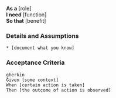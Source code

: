 **As a** [role]  
**I need** [function]  
**So that** [benefit]  
      
### Details and Assumptions
    * [document what you know]

### Acceptance Criteria     
    gherkin 
    Given [some context]
    When [certain action is taken]
    Then [the outcome of action is observed]
